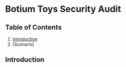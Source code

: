 # Botium Toys Security Audit
## Table of Contents
1. [Introduction](#introduction)
2. [Scenario]


## Introduction

